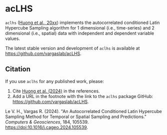 # acLHS

`aclhs` ([Huong et al., 20xx](https://github.com/vargaslab/acLHS)) implements the autocorrelated conditioned Latin Hypercube Sampling algorithm for 1 dimensional (i.e., time-series) and 2 dimensional (i.e., spatial) data with independent and dependent variable values.

The latest stable version and development of `aclhs` is available at https://github.com/vargaslab/acLHS.

## Citation

If you use `aclhs` for any published work, please:

1. Cite [Huong et al. (2024)](https://www.sciencedirect.com/science/article/pii/S0098300424000220) in the references.
2. Add a URL in the footnote with the link to the `aclhs` package GitHub: https://github.com/vargaslab/acLHS.

Le V. H., Vargas R. (2024). "An Autocorrelated Conditioned Latin Hypercube Sampling Method for Temporal or Spatial Sampling and Predictions." _Computers & Geosciences_, 184, 105539. <https://doi:10.1016/j.cageo.2024.105539>.